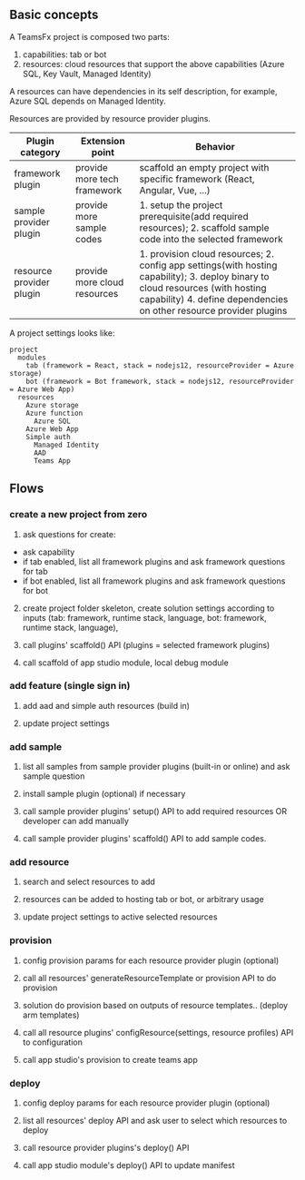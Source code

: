 ## Basic concepts

A TeamsFx project is composed two parts:
  1. capabilities: tab or bot
  2. resources: cloud resources that support the above capabilities (Azure SQL, Key Vault, Managed Identity) 

A resources can have dependencies in its self description, for example, Azure SQL depends on Managed Identity.

Resources are provided by resource provider plugins.

Plugin category | Extension point | Behavior
---|---|---
framework plugin | provide more tech framework| scaffold an empty project with specific framework (React, Angular, Vue, ...)
sample provider plugin | provide more sample codes| 1. setup the project prerequisite(add required resources); 2. scaffold sample code into the selected framework
resource provider plugin | provide more cloud resources| 1. provision cloud resources; 2. config app settings(with hosting capability); 3. deploy binary to cloud resources (with hosting capability) 4. define dependencies on other resource provider plugins

A project settings looks like:
```
project
  modules
    tab (framework = React, stack = nodejs12, resourceProvider = Azure storage)
    bot (framework = Bot framework, stack = nodejs12, resourceProvider = Azure Web App)
  resources
    Azure storage
    Azure function
	  Azure SQL
    Azure Web App
    Simple auth
	  Managed Identity
	  AAD
	  Teams App
```

## Flows

### create a new project from zero

1. ask questions for create:

  - ask capability
  - if tab enabled, list all framework plugins and ask framework questions for tab
  - if bot enabled, list all framework plugins and ask framework questions for bot
 
2. create project folder skeleton, create solution settings according to inputs (tab: framework, runtime stack, language, bot: framework, runtime stack, language), 

3. call plugins' scaffold() API (plugins = selected framework plugins)

4. call scaffold of app studio module, local debug module

### add feature (single sign in)

1. add aad and simple auth resources (build in)

2. update project settings

### add sample 

1. list all samples from sample provider plugins (built-in or online) and ask sample question

2. install sample plugin (optional) if necessary

3. call sample provider plugins' setup() API to add required resources OR developer can add manually

4. call sample provider plugins' scaffold() API to add sample codes.

### add resource

1. search and select resources to add

2. resources can be added to hosting tab or bot, or arbitrary usage

3. update project settings to active selected resources

### provision

1. config provision params for each resource provider plugin (optional)

1. call all resources' generateResourceTemplate or provision API to do provision

2. solution do provision based on outputs of resource templates.. (deploy arm templates)

3. call all resource plugins' configResource(settings, resource profiles) API to configuration

4. call app studio's provision to create teams app

### deploy

1. config deploy params for each resource provider plugin (optional)

2. list all resources' deploy API and ask user to select which resources to deploy

3. call resource provider plugins's deploy() API

4. call app studio module's deploy() API to update manifest

